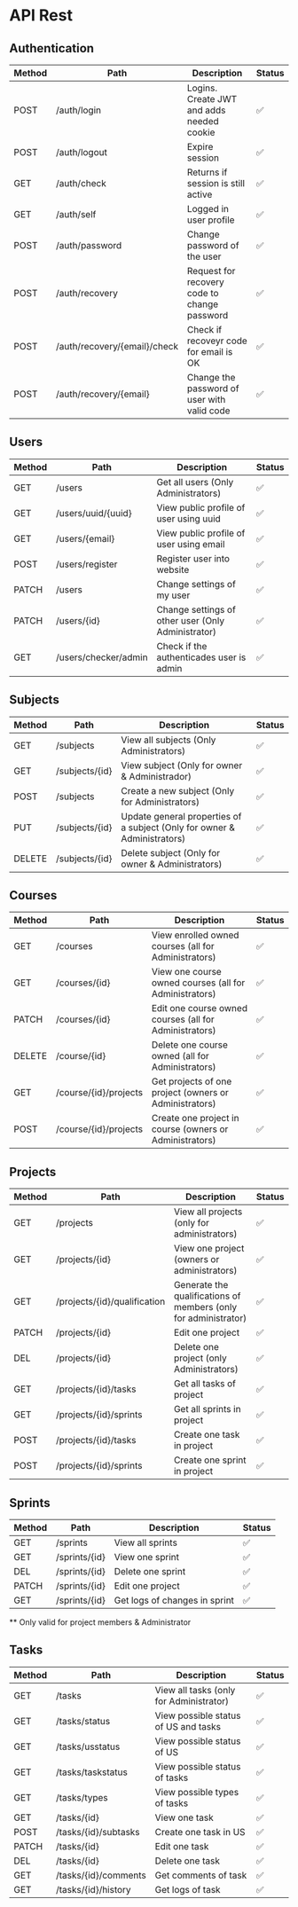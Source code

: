 # API Rest 

## Authentication

Method|Path|Description|Status
------|-----|---------|---
POST | /auth/login | Logins. Create JWT and adds needed cookie | ✅
POST | /auth/logout | Expire session | ✅
GET | /auth/check | Returns if session is still active | ✅
GET | /auth/self | Logged in user profile | ✅
POST | /auth/password | Change password of the user | ✅
POST | /auth/recovery | Request for recovery code to change password | ✅
POST | /auth/recovery/{email}/check | Check if recoveyr code for email is OK | ✅
POST | /auth/recovery/{email} | Change the password of user with valid code | ✅

## Users

 Method | Path                 | Description                                        | Status 
--------|----------------------|----------------------------------------------------|-------- 
 GET    | /users               | Get all users (Only Administrators)                | ✅      
 GET    | /users/uuid/{uuid}   | View public profile of user using uuid             | ✅      
 GET    | /users/{email}       | View public profile of user using email            | ✅      
 POST   | /users/register      | Register user into website                         | ✅      
 PATCH  | /users               | Change settings of my user                         | ✅      
 PATCH  | /users/{id}          | Change settings of other user (Only Administrator) | ✅      
 GET    | /users/checker/admin | Check if the authenticades user is admin           | ✅      

## Subjects

Method|Path|Description|Status
------|-----|---------|--- 
GET | /subjects | View all subjects (Only Administrators) | ✅
GET | /subjects/{id} | View subject (Only for owner & Administrador) | ✅
POST | /subjects | Create a new subject (Only for Administrators) | ✅
PUT | /subjects/{id} | Update general properties of a subject (Only for owner & Administrators) | ✅
DELETE | /subjects/{id} | Delete subject (Only for owner & Administrators) | ✅

## Courses

Method|Path|Description|Status
------|-----|---------|---
GET | /courses | View enrolled owned courses (all for Administrators) | ✅
GET | /courses/{id} | View one course owned courses (all for Administrators) | ✅
PATCH | /courses/{id} | Edit one course owned courses (all for Administrators) | ✅
DELETE | /course/{id} | Delete one course owned (all for Administrators) | ✅
GET | /course/{id}/projects | Get projects of one project  (owners or Administrators) | ✅
POST | /course/{id}/projects | Create one project in course  (owners or Administrators) | ✅

## Projects

Method|Path|Description|Status
------|-----|---------|---
GET | /projects | View all projects (only for administrators) | ✅
GET | /projects/{id} | View one project (owners or administrators) | ✅
GET | /projects/{id}/qualification | Generate the qualifications of members (only for administrator) | ✅
PATCH | /projects/{id} | Edit one project | ✅
DEL | /projects/{id} | Delete one project  (only Administrators) | ✅
GET | /projects/{id}/tasks | Get all tasks of project | ✅
GET | /projects/{id}/sprints | Get all sprints in project | ✅
POST | /projects/{id}/tasks | Create one task in project | ✅
POST | /projects/{id}/sprints | Create one sprint in project | ✅

## Sprints

Method|Path|Description|Status
------|-----|---------|---
GET | /sprints | View all sprints| ✅
GET | /sprints/{id} | View one sprint | ✅
DEL | /sprints/{id} | Delete one sprint | ✅
PATCH | /sprints/{id} | Edit one project | ✅
GET | /sprints/{id} | Get logs of changes in sprint | ✅

** Only valid for project members & Administrator

## Tasks

Method|Path|Description|Status
------|-----|---------|---
GET | /tasks | View all tasks (only for Administrator)| ✅
GET | /tasks/status | View possible status of US and tasks | ✅
GET | /tasks/usstatus | View possible status of US | ✅
GET | /tasks/taskstatus | View possible status of tasks | ✅
GET | /tasks/types | View possible types of tasks | ✅
GET | /tasks/{id} | View one task | ✅
POST | /tasks/{id}/subtasks | Create one task in US | ✅
PATCH | /tasks/{id} | Edit one task | ✅
DEL | /tasks/{id} | Delete one task | ✅
GET | /tasks/{id}/comments | Get comments of task | ✅
GET | /tasks/{id}/history | Get logs of task | ✅


